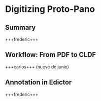 # Digitizing Proto-Pano

## Summary

+++frederic+++

## Workflow: From PDF to CLDF

+++carlos+++ (nueve de junio)

## Annotation in Edictor

+++frederic+++
